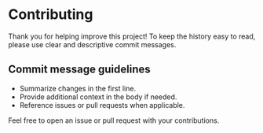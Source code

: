 # Contributing

Thank you for helping improve this project! To keep the history easy to read,
please use clear and descriptive commit messages.

## Commit message guidelines

- Summarize changes in the first line.
- Provide additional context in the body if needed.
- Reference issues or pull requests when applicable.

Feel free to open an issue or pull request with your contributions.
